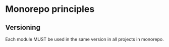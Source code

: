 # Monorepo principles

## Versioning
Each module MUST be used in the same version in all projects in monorepo.
